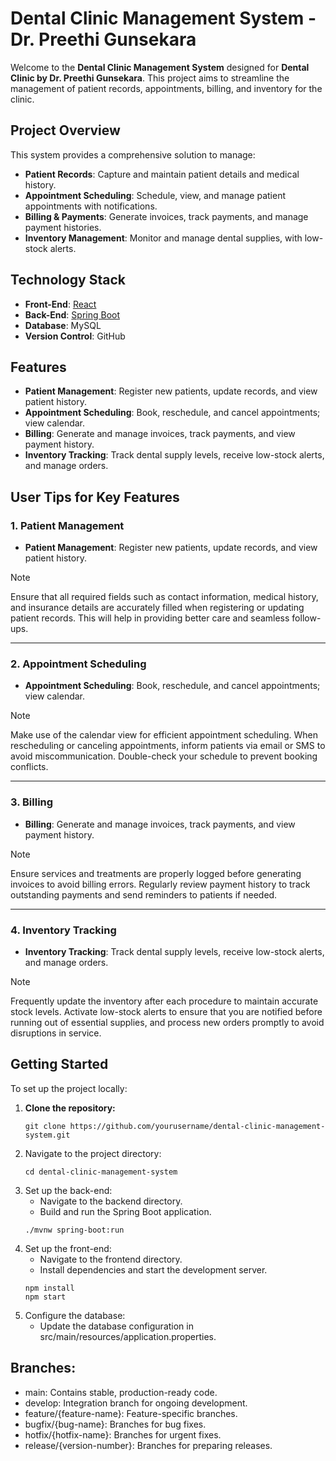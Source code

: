 # Dental Clinic Management System - Dr. Preethi Gunsekara

Welcome to the **Dental Clinic Management System** designed for **Dental Clinic by Dr. Preethi Gunsekara**. This project aims to streamline the management of patient records, appointments, billing, and inventory for the clinic.

## Project Overview

This system provides a comprehensive solution to manage:

- **Patient Records**: Capture and maintain patient details and medical history.
- **Appointment Scheduling**: Schedule, view, and manage patient appointments with notifications.
- **Billing & Payments**: Generate invoices, track payments, and manage payment histories.
- **Inventory Management**: Monitor and manage dental supplies, with low-stock alerts.

## Technology Stack

- **Front-End**: [React](https://reactjs.org/)
- **Back-End**: [Spring Boot](https://spring.io/projects/spring-boot)
- **Database**: MySQL
- **Version Control**: GitHub

## Features

- **Patient Management**: Register new patients, update records, and view patient history.
- **Appointment Scheduling**: Book, reschedule, and cancel appointments; view calendar.
- **Billing**: Generate and manage invoices, track payments, and view payment history.
- **Inventory Tracking**: Track dental supply levels, receive low-stock alerts, and manage orders.

## User Tips for Key Features

### 1. Patient Management

- **Patient Management**: Register new patients, update records, and view patient history.

> [!NOTE]
> Ensure that all required fields such as contact information, medical history, and insurance details are accurately filled when registering or updating patient records. This will help in providing better care and seamless follow-ups.

---

### 2. Appointment Scheduling

- **Appointment Scheduling**: Book, reschedule, and cancel appointments; view calendar.

> [!NOTE]
> Make use of the calendar view for efficient appointment scheduling. When rescheduling or canceling appointments, inform patients via email or SMS to avoid miscommunication. Double-check your schedule to prevent booking conflicts.

---

### 3. Billing

- **Billing**: Generate and manage invoices, track payments, and view payment history.

> [!NOTE]
> Ensure services and treatments are properly logged before generating invoices to avoid billing errors. Regularly review payment history to track outstanding payments and send reminders to patients if needed.

---

### 4. Inventory Tracking

- **Inventory Tracking**: Track dental supply levels, receive low-stock alerts, and manage orders.

> [!NOTE]
> Frequently update the inventory after each procedure to maintain accurate stock levels. Activate low-stock alerts to ensure that you are notified before running out of essential supplies, and process new orders promptly to avoid disruptions in service.

## Getting Started

To set up the project locally:

1. **Clone the repository:**
   ```
   git clone https://github.com/yourusername/dental-clinic-management-system.git
   ```
2. Navigate to the project directory:
   ```
   cd dental-clinic-management-system
   ```
3. Set up the back-end:
   - Navigate to the backend directory.
   - Build and run the Spring Boot application.
   ```
   ./mvnw spring-boot:run
   ```
4. Set up the front-end:
   - Navigate to the frontend directory.
   - Install dependencies and start the development server.
   ```
   npm install
   npm start
   ```
5. Configure the database:
   - Update the database configuration in src/main/resources/application.properties.

## Branches:

- main: Contains stable, production-ready code.
- develop: Integration branch for ongoing development.
- feature/{feature-name}: Feature-specific branches.
- bugfix/{bug-name}: Branches for bug fixes.
- hotfix/{hotfix-name}: Branches for urgent fixes.
- release/{version-number}: Branches for preparing releases.
